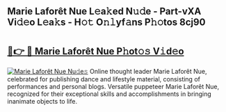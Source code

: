 ## Marie Laforêt Nue L𝚎a𝚔ed N𝚞𝚍e - Part-vXA Vi𝚍𝚎o L𝚎a𝚔s - H𝚘𝚝 O𝚗𝚕yf𝚊ns P𝚑𝚘tos 8cj90

# <h2><a href="http://kfc3a5n.oniu.top/?m=Marie+Lafor%c3%aat+Nue">🔗👉 🔴 Marie Laforêt Nue P𝚑ot𝚘𝚜 V𝚒d𝚎o</a></h2>

[![Marie Laforêt Nue Nu𝚍e𝚜](https://i.imgur.com/0qMVB7G.gif)](http://kfc3a5n.oniu.top/?m=Marie+Lafor%c3%aat+Nue)
Online thought leader Marie Laforêt Nue, celebrated for publishing dance and lifestyle material, consisting of performances and personal blogs. Versatile puppeteer Marie Laforêt Nue, recognized for their exceptional skills and accomplishments in bringing inanimate objects to life.  
